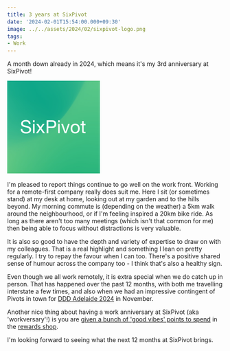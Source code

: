 ```yaml
---
title: 3 years at SixPivot
date: '2024-02-01T15:54:00.000+09:30'
image: ../../assets/2024/02/sixpivot-logo.png
tags:
- Work
---
```


A month down already in 2024, which means it's my 3rd anniversary at SixPivot!

![SixPivot logo](../../assets/2024/02/sixpivot-logo.png)

I'm pleased to report things continue to go well on the work front. Working for a remote-first company really does suit me. Here I sit (or sometimes stand) at my desk at home, looking out at my garden and to the hills beyond. My morning commute is (depending on the weather) a 5km walk around the neighbourhood, or if I'm feeling inspired a 20km bike ride. As long as there aren't too many meetings (which isn't that common for me) then being able to focus without distractions is very valuable.

It is also so good to have the depth and variety of expertise to draw on with my colleagues. That is a real highlight and something I lean on pretty regularly. I try to repay the favour when I can too. There's a positive shared sense of humour across the company too - I think that's also a healthy sign.

Even though we all work remotely, it is extra special when we do catch up in person. That has happened over the past 12 months, with both me travelling interstate a few times, and also when we had an impressive contingent of Pivots in town for [DDD Adelaide 2024](/2023/11/ddd-adelaide-2023-done.html) in November.

Another nice thing about having a work anniversary at SixPivot (aka 'workversary'!) is you are [given a bunch of 'good vibes' points to spend](https://handbook.sixpivot.com.au/perks-and-benefits/benefits#perks) in the [rewards shop](https://handbook.sixpivot.com.au/perks-and-benefits/rewards-shop).

I'm looking forward to seeing what the next 12 months at SixPivot brings.
